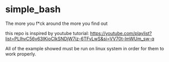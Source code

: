 # simple_bash
The more you f*ck around the more you find out 

this repo is inspired by youtube tutorial: https://youtube.com/playlist?list=PLIhvC56v63IKioClkSNDjW7iz-6TFvLwS&si=VV70t-ImWUm_sw-q

All of the example showed must be run on linux system in order for them to work properly.

